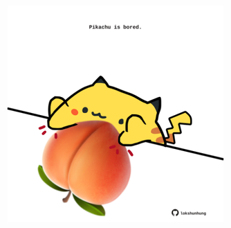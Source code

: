 <!-- built at 20/08/2023, 18:00:54 UTC -->
<p align="center">
  <img width="500" height="500" src="./ReadmeImage.svg">
</p>
